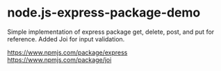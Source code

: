 # node.js-express-package-demo
Simple implementation of express package get, delete, post, and put for reference. Added Joi for input validation.

https://www.npmjs.com/package/express
https://www.npmjs.com/package/joi
